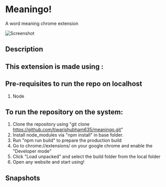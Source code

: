 # Meaningo!

A word meaning chrome extension

![Screenshot](Snapshots/Homepage.jpg)

 ## Description
 


 ## This extension is made using :


 ## Pre-requisites to run the repo on localhost
   1. Node
      
      
 ## To run the repository on the system:
   1. Clone the repository using "git clone https://github.com/tiwarishubham635/meaningo.git"
   2. Install node_modules via "npm install" in base folder.
   3. Run "npm run build" to prepare the production build
   4. Go to chrome://extensions/ on your google chrome and enable the "Developer mode"
   5. Click "Load unpacked" and select the build folder from the local folder
   6. Open any website and start using!


 ## Snapshots
